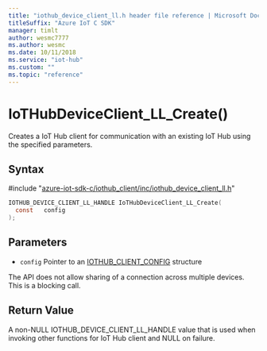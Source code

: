 ```yaml
---                             
title: "iothub_device_client_ll.h header file reference | Microsoft Docs" 
titleSuffix: "Azure IoT C SDK"            
manager: timlt                 
author: wesmc7777              
ms.author: wesmc               
ms.date: 10/11/2018                    
ms.service: "iot-hub"             
ms.custom: ""                
ms.topic: "reference"        
---                            
```


# IoTHubDeviceClient_LL_Create()

Creates a IoT Hub client for communication with an existing IoT Hub using the specified parameters.

## Syntax

\#include "[azure-iot-sdk-c/iothub_client/inc/iothub_device_client_ll.h](../iothub-device-client-ll-h.md)"  
```C
IOTHUB_DEVICE_CLIENT_LL_HANDLE IoTHubDeviceClient_LL_Create(
  const   config
);
```

## Parameters
* `config` Pointer to an [IOTHUB_CLIENT_CONFIG](../iothub-client-core-common-h.md#iothub_client_config) structure

The API does not allow sharing of a connection across multiple devices. This is a blocking call.

## Return Value
A non-NULL IOTHUB_DEVICE_CLIENT_LL_HANDLE value that is used when invoking other functions for IoT Hub client and NULL on failure.

